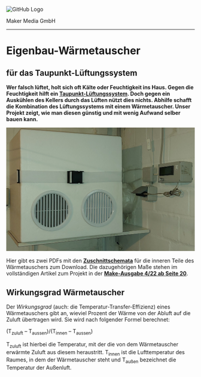 ![GitHub Logo](http://www.heise.de/make/icons/make_logo.png)

Maker Media GmbH

***

# Eigenbau-Wärmetauscher 

## für das Taupunkt-Lüftungssystem

**Wer falsch lüftet, holt sich oft Kälte oder Feuchtigkeit ins Haus. Gegen die Feuchtigkeit hilft ein [Taupunkt-Lüftungssystem](https://github.com/MakeMagazinDE/Taupunktluefter). Doch gegen ein Auskühlen des Kellers durch das Lüften nützt dies nichts. Abhilfe schafft die Kombination des Lüftungssystems mit einem Wärmetauscher. Unser Projekt zeigt, wie man diesen günstig und mit wenig Aufwand selber bauen kann.**

![Taupunktluefter](./Kreuzwaermetauscher.jpg)

Hier gibt es zwei PDFs mit den **[Zuschnittschemata](./PDF/)** für die inneren Teile des Wärmetauschers zum Download. Die dazugehörigen Maße stehen im vollständigen Artikel zum Projekt in der **[Make-Ausgabe 4/22 ab Seite 20](https://www.heise.de/select/make/2022/4/2215011001391248101)**.

## Wirkungsgrad Wärmetauscher

Der _Wirkungsgrad_ (auch: die Temperatur-Transfer-Effizienz) eines Wärmetauschers gibt an, wieviel Prozent der Wärme von der Abluft auf die Zuluft übertragen wird. Sie wird nach folgender Formel berechnet: 

(T<sub>zuluft</sub> – T<sub>aussen</sub>)/(T<sub>innen</sub> – T<sub>aussen</sub>) 

T<sub>zuluft</sub> ist hierbei die Temperatur, mit der die von dem Wärmetauscher erwärmte Zuluft aus diesem heraustritt. T<sub>innen</sub> ist die Lufttemperatur des Raumes, in dem der Wärmetauscher steht und T<sub>außen</sub> bezeichnet die Temperatur der Außenluft.
